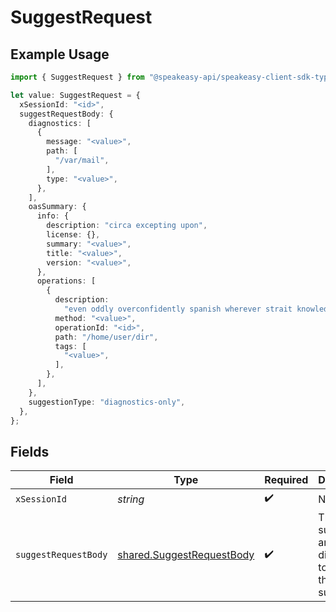 # SuggestRequest

## Example Usage

```typescript
import { SuggestRequest } from "@speakeasy-api/speakeasy-client-sdk-typescript/sdk/models/operations";

let value: SuggestRequest = {
  xSessionId: "<id>",
  suggestRequestBody: {
    diagnostics: [
      {
        message: "<value>",
        path: [
          "/var/mail",
        ],
        type: "<value>",
      },
    ],
    oasSummary: {
      info: {
        description: "circa excepting upon",
        license: {},
        summary: "<value>",
        title: "<value>",
        version: "<value>",
      },
      operations: [
        {
          description:
            "even oddly overconfidently spanish wherever strait knowledgeably hopeful huzzah",
          method: "<value>",
          operationId: "<id>",
          path: "/home/user/dir",
          tags: [
            "<value>",
          ],
        },
      ],
    },
    suggestionType: "diagnostics-only",
  },
};
```

## Fields

| Field                                                                         | Type                                                                          | Required                                                                      | Description                                                                   |
| ----------------------------------------------------------------------------- | ----------------------------------------------------------------------------- | ----------------------------------------------------------------------------- | ----------------------------------------------------------------------------- |
| `xSessionId`                                                                  | *string*                                                                      | :heavy_check_mark:                                                            | N/A                                                                           |
| `suggestRequestBody`                                                          | [shared.SuggestRequestBody](../../../sdk/models/shared/suggestrequestbody.md) | :heavy_check_mark:                                                            | The OAS summary and diagnostics to use for the suggestion.                    |
